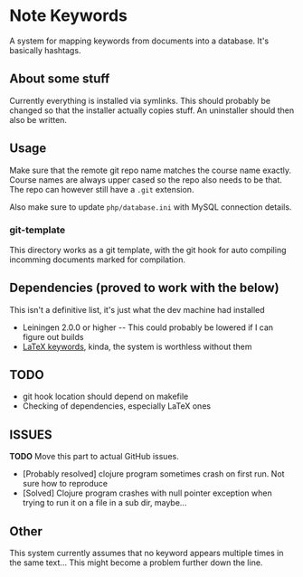 # Note Keywords
A system for mapping keywords from documents into a database. It's basically hashtags. 

## About some stuff
Currently everything is installed via symlinks. This should probably be changed
so that the installer actually copies stuff. An uninstaller should then also be
written.

## Usage
Make sure that the remote git repo name matches the course name exactly. Course
names are always upper cased so the repo also needs to be that. The repo can
however still have a `.git` extension.

Also make sure to update `php/database.ini` with MySQL connection details.

### git-template
This directory works as a git template, with the git hook for auto compiling incomming documents marked for compilation.

## Dependencies (proved to work with the below)
This isn't a definitive list, it's just what the dev machine had installed
- Leiningen 2.0.0 or higher -- This could probably be lowered if I can figure out builds
- [LaTeX keywords](https://github.com/hugonikanor/LaTeXpackages), kinda, the system is worthless without them

## TODO
+ git hook location should depend on makefile
+ Checking of dependencies, especially LaTeX ones

## ISSUES
**TODO** Move this part to actual GitHub issues.
+ [Probably resolved] clojure program sometimes crash on first run. Not sure how to reproduce
+ [Solved] Clojure program crashes with null pointer exception when trying to run it on a file in a sub dir, maybe...

## Other
This system currently assumes that no keyword appears multiple times in the same
text...
This might become a problem further down the line.
